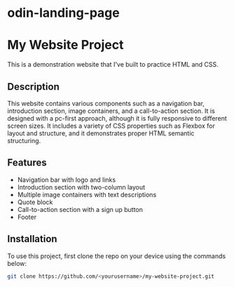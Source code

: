 # odin-landing-page

# My Website Project

This is a demonstration website that I've built to practice HTML and CSS.

## Description

This website contains various components such as a navigation bar, introduction section, image containers, and a call-to-action section. It is designed with a pc-first approach, although it is fully responsive to different screen sizes. It includes a variety of CSS properties such as Flexbox for layout and structure, and it demonstrates proper HTML semantic structuring.

## Features

- Navigation bar with logo and links
- Introduction section with two-column layout
- Multiple image containers with text descriptions
- Quote block
- Call-to-action section with a sign up button
- Footer

## Installation

To use this project, first clone the repo on your device using the commands below:

```bash
git clone https://github.com/<yourusername>/my-website-project.git

